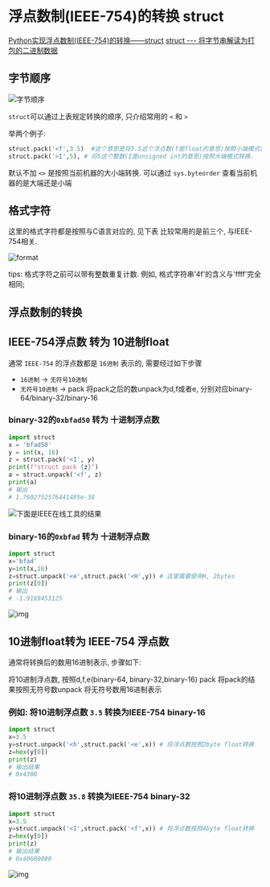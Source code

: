# 浮点数制(IEEE-754)的转换 struct

[Python实现浮点数制(IEEE-754)的转换——struct](https://zhuanlan.zhihu.com/p/541829376)
[struct --- 将字节串解读为打包的二进制数据](https://docs.python.org/zh-cn/3/library/struct.html)

## 字节顺序

![字节顺序](https://pic3.zhimg.com/80/v2-8dad00d3ebc098ffc550659a0bfe6ef6_720w.webp)

`struct`可以通过上表规定转换的顺序, 只介绍常用的 `<` 和 `>`

举两个例子:

```python
struct.pack('<f',3.5)  #这个意思是将3.5这个浮点数(f是float的意思)按照小端模式转换
struct.pack('>I',5), # 将5这个整数(I是unsigned int的意思)按照大端模式转换.
```

默认不加 `<>` 是按照当前机器的大小端转换.
可以通过 `sys.byteorder` 查看当前机器的是大端还是小端

## 格式字符

这里的格式字符都是按照与C语言对应的, 见下表
比较常用的是前三个, 与IEEE-754相关.

![format](https://pic2.zhimg.com/80/v2-06c8e26f62ccc80b536a1d9dcd134b5d_720w.webp)

tips: 格式字符之前可以带有整数重复计数.
例如, 格式字符串'4f'的含义与'ffff'完全相同;

## 浮点数制的转换

## IEEE-754浮点数 转为 10进制float

通常 `IEEE-754` 的浮点数都是 `16进制` 表示的, 需要经过如下步骤

+ `16进制` -> `无符号10进制`
+ `无符号10进制` -> pack
将pack之后的数unpack为d,f或者e, 分别对应binary-64/binary-32/binary-16

### binary-32的`0xbfad50` 转为 十进制浮点数

```python
import struct
x = 'bfad50'
y = int(x, 16)
z = struct.pack('<I', y)
print(f"struct pack {z}")
a = struct.unpack('<f', z)
print(a)
# 输出
# 1.7602752576441485e-38
```

![下面是IEEE在线工具的结果](https://pic1.zhimg.com/80/v2-178f794c887fb53083ad1330ea5de860_720w.webp)

### binary-16的`0xbfad` 转为 十进制浮点数

```python
import struct
x='bfad'
y=int(x,16)
z=struct.unpack('<e',struct.pack('<H',y)) # 这里需要使用H, 2bytes
print(z[0])
# 输出
# -1.9189453125
```

![img](https://pic3.zhimg.com/80/v2-cc63b574cb08f0e807e841dcd1e9087a_720w.webp)

## 10进制float转为 IEEE-754 浮点数

通常将转换后的数用16进制表示, 步骤如下:

将10进制浮点数, 按照d,f,e(binary-64, binary-32,binary-16) pack
将pack的结果按照无符号数unpack
将无符号数用16进制表示

### 例如: 将10进制浮点数 `3.5` 转换为IEEE-754 binary-16

```python
import struct
x=3.5
y=struct.unpack('<h',struct.pack('<e',x)) # 将浮点数按照2byte float转换
z=hex(y[0])
print(z)
# 输出结果
# 0x4300
```

### 将10进制浮点数 `35.8` 转换为IEEE-754 binary-32

```python
import struct
x=3.5
y=struct.unpack('<I',struct.pack('<f',x)) # 将浮点数按照4byte float转换
z=hex(y[0])
print(z)
# 输出结果
# 0x40600000
```

![img](https://pic3.zhimg.com/80/v2-3d7fb94ee92db56c70a330d4d08358ee_720w.webp)
